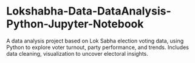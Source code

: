 # Lokshabha-Data-DataAnalysis-Python-Jupyter-Notebook
A data analysis project based on Lok Sabha election voting data, using Python to explore voter turnout, party performance, and trends. Includes data cleaning, visualization to uncover electoral insights.
